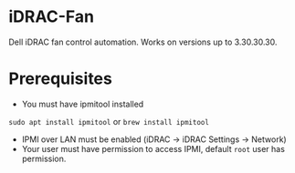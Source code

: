# iDRAC-Fan
Dell iDRAC fan control automation. Works on versions up to 3.30.30.30.

# Prerequisites
- You must have ipmitool installed

`sudo apt install ipmitool` or `brew install ipmitool`
- IPMI over LAN must be enabled (iDRAC -> iDRAC Settings -> Network)
- Your user must have permission to access IPMI, default `root` user has permission.
